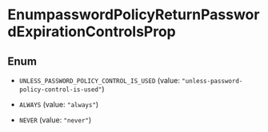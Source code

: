 

# EnumpasswordPolicyReturnPasswordExpirationControlsProp

## Enum


* `UNLESS_PASSWORD_POLICY_CONTROL_IS_USED` (value: `"unless-password-policy-control-is-used"`)

* `ALWAYS` (value: `"always"`)

* `NEVER` (value: `"never"`)



